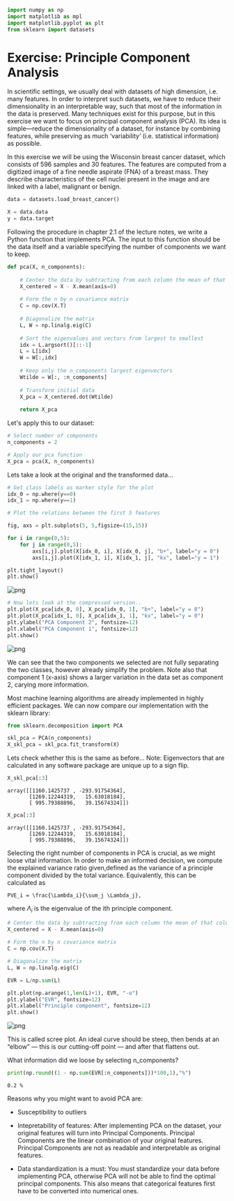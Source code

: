 ```python
import numpy as np
import matplotlib as mpl
import matplotlib.pyplot as plt
from sklearn import datasets
```

# Exercise: Principle Component Analysis 

In scientific settings, we usually deal with datasets of high dimension, i.e. many features. In order to interpret such datasets, we have to reduce their dimensionality in an interpretable way, such that most of the information in the data is preserved. Many techniques exist for this purpose, but in this exercise we want to focus on principal component analysis (PCA). Its idea is simple—reduce the dimensionality of a dataset, for instance by combining features, while preserving as much ‘variability’ (i.e. statistical information) as possible.

In this exercise we will be using the Wisconsin breast cancer dataset, which consists of 596 samples and 30 features. The features are computed from a digitized image of a fine needle aspirate (FNA) of a breast mass. They describe characteristics of the cell nuclei present in the image and are linked with a label, malignant or benign.


```python
data = datasets.load_breast_cancer()
```


```python
X = data.data
y = data.target
```

Following the procedure in chapter 2.1 of the lecture notes, we write a Python function that implements PCA. The input to this function should be the data itself and a variable specifying the number of components we want to keep.


```python
def pca(X, n_components):
    
    # Center the data by subtracting from each column the mean of that column
    X_centered = X - X.mean(axis=0)
    
    # Form the n by n covariance matrix
    C = np.cov(X.T)
    
    # Diagonalize the matrix 
    L, W = np.linalg.eig(C)
    
    # Sort the eigenvalues and vectors from largest to smallest
    idx = L.argsort()[::-1]   
    L = L[idx]
    W = W[:,idx]
    
    # Keep only the n_components largest eigenvectors
    Wtilde = W[:, :n_components]
    
    # Transform initial data
    X_pca = X_centered.dot(Wtilde)
    
    return X_pca
```

Let's apply this to our dataset:


```python
# Select number of components
n_components = 2

# Apply our pca function
X_pca = pca(X, n_components)
```

Lets take a look at the original and the transformed data...


```python
# Get class labels as marker style for the plot
idx_0 = np.where(y==0)
idx_1 = np.where(y==1)
```


```python
# Plot the relations between the first 5 features

fig, axs = plt.subplots(5, 5,figsize=(15,15))

for i in range(0,5):
    for j in range(0,5):
        axs[i,j].plot(X[idx_0, i], X[idx_0, j], "b+", label="y = 0")
        axs[i,j].plot(X[idx_1, i], X[idx_1, j], "kx", label="y = 1")

plt.tight_layout()
plt.show()
```


    
![png](../../_static/exercise_specific/PCA/output_11_0.png)
    



```python
# Now lets look at the compressed version..
plt.plot(X_pca[idx_0, 0], X_pca[idx_0, 1], "b+", label="y = 0")
plt.plot(X_pca[idx_1, 0], X_pca[idx_1, 1], "kx", label="y = 0")
plt.ylabel("PCA Component 2", fontsize=12)
plt.xlabel("PCA Component 1", fontsize=12)
plt.show()
```


    
![png](../../_static/exercise_specific/PCA/output_12_0.png)
    


We can see that the two components we selected are not fully separating the two classes, however already simplify the problem. Note also that component 1 (x-axis) shows a larger variation in the data set as component 2, carying more information.

Most machine learning algorithms are already implemented in highly efficient packages. We can now compare our implementation with the sklearn library:


```python
from sklearn.decomposition import PCA

skl_pca = PCA(n_components)
X_skl_pca = skl_pca.fit_transform(X)
```

Lets check whether this is the same as before... Note: Eigenvectors that are calculated in any software package are unique up to a sign flip. 


```python
X_skl_pca[:3]
```




    array([[1160.1425737 , -293.91754364],
           [1269.12244319,   15.63018184],
           [ 995.79388896,   39.15674324]])




```python
X_pca[:3]
```




    array([[1160.1425737 , -293.91754364],
           [1269.12244319,   15.63018184],
           [ 995.79388896,   39.15674324]])



Selecting the right number of components in PCA is crucial, as we might loose vital information. In order to make an informed decision, we compute the explained variance ratio given,defined as the variance of a principle component divided by the total variance. Equivalently, this can be calculated as

```{math}
PVE_i = \frac{\Lambda_i}{\sum_j \Lambda_j},
```
where $\Lambda_i$ is the eigenvalue of the ith principle component.


```python
# Center the data by subtracting from each column the mean of that column
X_centered = X - X.mean(axis=0)
    
# Form the n by n covariance matrix
C = np.cov(X.T)

# Diagonalize the matrix 
L, W = np.linalg.eig(C)

EVR = L/np.sum(L)
```


```python
plt.plot(np.arange(1,len(L)+1), EVR, "-o")
plt.ylabel("EVR", fontsize=12)
plt.xlabel("Principle component", fontsize=12)
plt.show()
```


    
![png](../../_static/exercise_specific/PCA/output_21_0.png)
    


This is called scree plot. An ideal curve should be steep, then bends at an “elbow” — this is our cutting-off point — and after that flattens out.

What information did we loose by selecting n_components?


```python
print(np.round((1 - np.sum(EVR[:n_components]))*100,1),"%")
```

    0.2 %


Reasons why you might want to avoid PCA are:

* Susceptibility to outliers
* Intepretability of features: After implementing PCA on the dataset, your original features will turn into Principal Components. Principal Components are the linear combination of your original features. Principal Components are not as readable and interpretable as original features.

* Data standardization is a must: You must standardize your data before implementing PCA, otherwise PCA will not be able to find the optimal principal components. This also means that categorical features first have to be converted into numerical ones.
